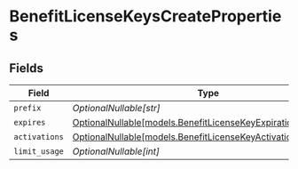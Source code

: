 # BenefitLicenseKeysCreateProperties


## Fields

| Field                                                                                                                | Type                                                                                                                 | Required                                                                                                             | Description                                                                                                          |
| -------------------------------------------------------------------------------------------------------------------- | -------------------------------------------------------------------------------------------------------------------- | -------------------------------------------------------------------------------------------------------------------- | -------------------------------------------------------------------------------------------------------------------- |
| `prefix`                                                                                                             | *OptionalNullable[str]*                                                                                              | :heavy_minus_sign:                                                                                                   | N/A                                                                                                                  |
| `expires`                                                                                                            | [OptionalNullable[models.BenefitLicenseKeyExpirationProperties]](../models/benefitlicensekeyexpirationproperties.md) | :heavy_minus_sign:                                                                                                   | N/A                                                                                                                  |
| `activations`                                                                                                        | [OptionalNullable[models.BenefitLicenseKeyActivationProperties]](../models/benefitlicensekeyactivationproperties.md) | :heavy_minus_sign:                                                                                                   | N/A                                                                                                                  |
| `limit_usage`                                                                                                        | *OptionalNullable[int]*                                                                                              | :heavy_minus_sign:                                                                                                   | N/A                                                                                                                  |